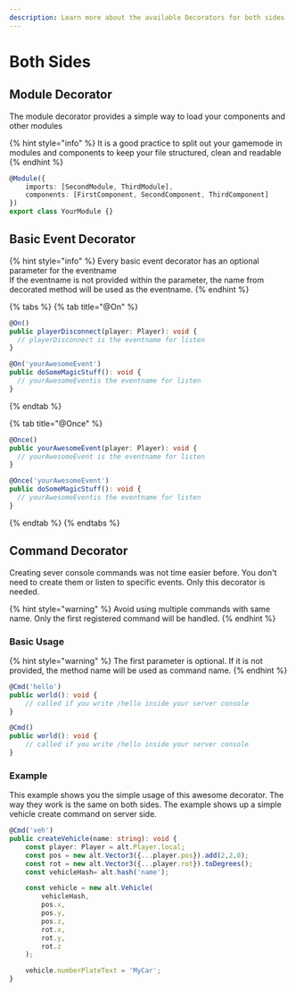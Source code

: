 ```yaml
---
description: Learn more about the available Decorators for both sides
---
```


# Both Sides

## Module Decorator

The module decorator provides a simple way to load your components and other modules

{% hint style="info" %}
It is a good practice to split out your gamemode in modules and components to keep your file structured, clean and readable
{% endhint %}

```typescript
@Module({
    imports: [SecondModule, ThirdModule],
    components: [FirstComponent, SecondComponent, ThirdComponent]
})
export class YourModule {}
```

## Basic Event Decorator

{% hint style="info" %}
Every basic event decorator has an optional parameter for the eventname  
If the eventname is not provided within the parameter, the name from decorated method will be used as the eventname.
{% endhint %}

{% tabs %}
{% tab title="@On" %}
```typescript
@On()
public playerDisconnect(player: Player): void {
  // playerDisconnect is the eventname for listen
}

@On('yourAwesomeEvent')
public doSomeMagicStuff(): void {
  // yourAwesomeEventis the eventname for listen
}
```
{% endtab %}

{% tab title="@Once" %}
```typescript
@Once()
public yourAwesomeEvent(player: Player): void {
  // yourAwesomeEvent is the eventname for listen
}

@Once('yourAwesomeEvent')
public doSomeMagicStuff(): void {
  // yourAwesomeEventis the eventname for listen
}
```
{% endtab %}
{% endtabs %}

## Command Decorator

Creating sever console commands was not time easier before. You don't need to create them or listen to specific events. Only this decorator is needed.

{% hint style="warning" %}
Avoid using multiple commands with same name. Only the first registered command will be handled.
{% endhint %}

### Basic Usage

{% hint style="warning" %}
The first parameter is optional. If it is not provided, the method name will be used as command name.
{% endhint %}

```typescript
@Cmd('hello')
public world(): void {
    // called if you write /hello inside your server console
}

@Cmd()
public world(): void {
    // called if you write /hello inside your server console
}
```

### Example

This example shows you the simple usage of this awesome decorator. The way they work is the same on both sides. The example shows up a simple vehicle create command on server side.

```typescript
@Cmd('veh')
public createVehicle(name: string): void {
    const player: Player = alt.Player.local;
    const pos = new alt.Vector3({...player.pos}).add(2,2,0);
    const rot = new alt.Vector3({...player.rot}).toDegrees();
    const vehicleHash= alt.hash('name');

    const vehicle = new alt.Vehicle(
        vehicleHash, 
        pos.x, 
        pos.y, 
        pos.z, 
        rot.x, 
        rot.y, 
        rot.z
    );

    vehicle.numberPlateText = 'MyCar';
}
```

